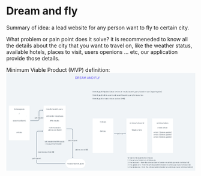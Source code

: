 # Dream and fly

Summary of idea: a lead website for any person want to fly to certain city.

What problem or pain point does it solve?
it is recommeneded to know all the details about the city that you want to travel on, like the weather status, available hotels, places to visit, users openions ... etc, our application provide those details.

Minimum Viable Product (MVP) definition:
![Our project MVP](img/general/MVP.png)
